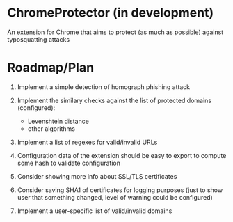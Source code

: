 # ChromeProtector (in development)
An extension for Chrome that aims to protect (as much as possible) against typosquatting attacks


# Roadmap/Plan

1. Implement a simple detection of homograph phishing attack
2. Implement the similary checks against the list of protected domains (configured):
   - Levenshtein distance
   - other algorithms
   
3. Implement a list of regexes for valid/invalid URLs
4. Configuration data of the extension should be easy to export to compute some hash to validate configuration
5. Consider showing more info about SSL/TLS certificates
6. Consider saving SHA1 of certificates for logging purposes (just to show user that something changed, level of warning could be configured)
7. Implement a user-specific list of valid/invalid domains

